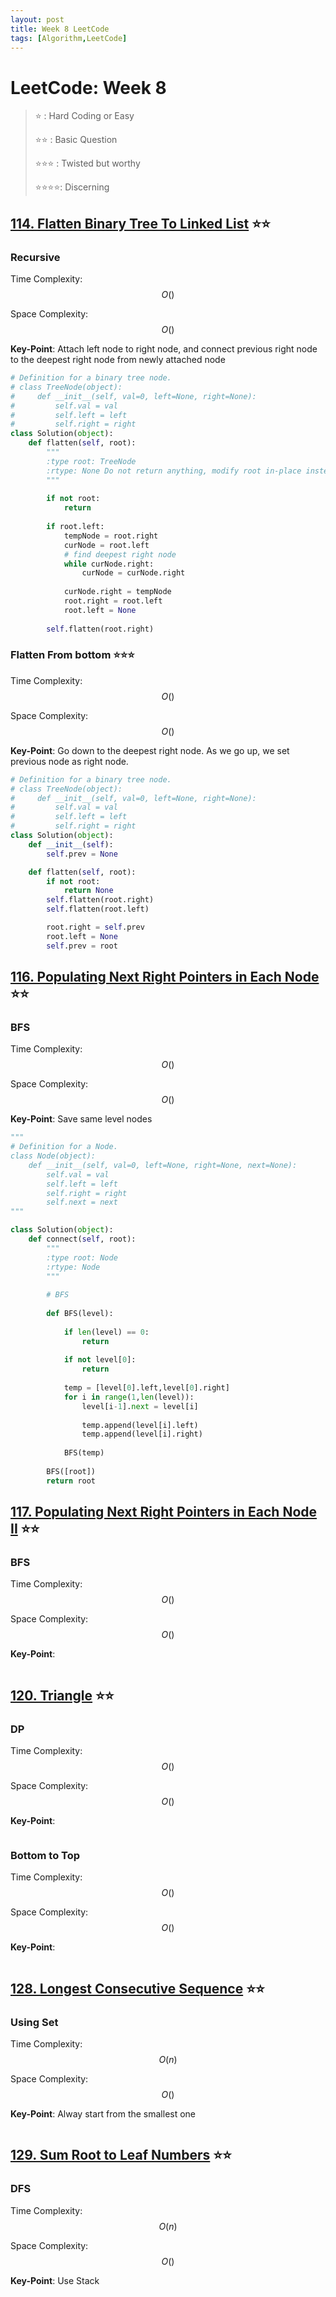 ```yaml
---
layout: post
title: Week 8 LeetCode
tags: [Algorithm,LeetCode]
---
```

# LeetCode: Week 8
> :star: : Hard Coding or Easy
>
> :star::star: : Basic Question
>
> :star::star::star: : Twisted but worthy
>
> :star::star::star::star:: Discerning
## [114. Flatten Binary Tree To Linked List](https://leetcode.com/problems/flatten-binary-tree-to-linked-list/) :star::star:

### Recursive

Time Complexity: $$O()$$

Space Complexity: $$O()$$

**Key-Point**: Attach left node to right node, and connect previous right node to the deepest right node from newly attached node

```python
# Definition for a binary tree node.
# class TreeNode(object):
#     def __init__(self, val=0, left=None, right=None):
#         self.val = val
#         self.left = left
#         self.right = right
class Solution(object):
    def flatten(self, root):
        """
        :type root: TreeNode
        :rtype: None Do not return anything, modify root in-place instead.
        """
        
        if not root:
            return
        
        if root.left:
            tempNode = root.right
            curNode = root.left
            # find deepest right node
            while curNode.right:
                curNode = curNode.right
                
            curNode.right = tempNode
            root.right = root.left
            root.left = None
            
        self.flatten(root.right)

```

### Flatten From bottom :star::star::star:
Time Complexity: $$O()$$

Space Complexity: $$O()$$

**Key-Point**: Go down to the deepest right node. As we go up, we set previous node as right node.

```python
# Definition for a binary tree node.
# class TreeNode(object):
#     def __init__(self, val=0, left=None, right=None):
#         self.val = val
#         self.left = left
#         self.right = right
class Solution(object):
    def __init__(self):
        self.prev = None

    def flatten(self, root):
        if not root:
            return None
        self.flatten(root.right)
        self.flatten(root.left)

        root.right = self.prev
        root.left = None
        self.prev = root
```
## [116. Populating Next Right Pointers in Each Node](https://leetcode.com/problems/populating-next-right-pointers-in-each-node/) :star::star:

### BFS

Time Complexity: $$O()$$

Space Complexity: $$O()$$

**Key-Point**: Save same level nodes

```python
"""
# Definition for a Node.
class Node(object):
    def __init__(self, val=0, left=None, right=None, next=None):
        self.val = val
        self.left = left
        self.right = right
        self.next = next
"""

class Solution(object):
    def connect(self, root):
        """
        :type root: Node
        :rtype: Node
        """
        
        # BFS
        
        def BFS(level):
            
            if len(level) == 0:
                return
            
            if not level[0]:
                return
            
            temp = [level[0].left,level[0].right]
            for i in range(1,len(level)):
                level[i-1].next = level[i]
                
                temp.append(level[i].left)
                temp.append(level[i].right)
            
            BFS(temp)
            
        BFS([root])
        return root 
```
## [117. Populating Next Right Pointers in Each Node II](https://leetcode.com/problems/populating-next-right-pointers-in-each-node-ii/) :star::star:

### BFS

Time Complexity: $$O()$$

Space Complexity: $$O()$$

**Key-Point**:

```python

```

## [120. Triangle](https://leetcode.com/problems/triangle/submissions/) :star::star:

### DP

Time Complexity: $$O()$$

Space Complexity: $$O()$$

**Key-Point**:

```python

```

### Bottom to Top

Time Complexity: $$O()$$

Space Complexity: $$O()$$

**Key-Point**:

```python

```


## [128. Longest Consecutive Sequence](https://leetcode.com/problems/longest-consecutive-sequence/) :star::star:

### Using Set

Time Complexity: $$O(n)$$

Space Complexity: $$O()$$

**Key-Point**: Alway start from the smallest one

```python

```


## [129. Sum Root to Leaf Numbers](https://leetcode.com/problems/sum-root-to-leaf-numbers/) :star::star:

### DFS

Time Complexity: $$O(n)$$

Space Complexity: $$O()$$

**Key-Point**: Use Stack

```python

```
